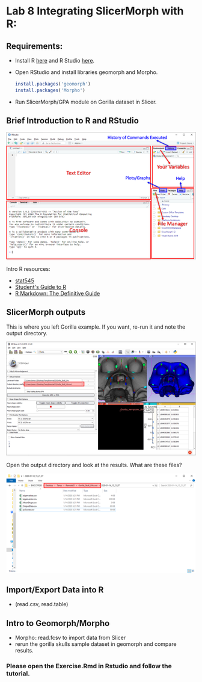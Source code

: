 # Lab 8 Integrating SlicerMorph with R: 

## Requirements:

* Install R [here](https://cran.r-project.org/) and R Studio [here](https://rstudio.com/products/rstudio/).
   
* Open RStudio and install libraries geomorph and Morpho. 
    ```R
    install.packages('geomorph')
    install.packages('Morpho')
    ```
* Run SlicerMorph/GPA module on Gorilla dataset in Slicer.
    
## Brief Introduction to R and RStudio

<img src="images/rstudio.png">

Intro R resources:
- [stat545](https://stat545.com/r-basics.html)
- [Student's Guide to R](https://cran.r-project.org/doc/contrib/Horton+Pruim+Kaplan_MOSAIC-StudentGuide.pdf)
- [R Markdown: The Definitive Guide](https://bookdown.org/yihui/rmarkdown/)

## SlicerMorph outputs

This is where you left Gorilla example. If you want, re-run it and note the output directory.

<img src="images/gorilla.example.png">

Open the output directory and look at the results. What are these files?

<img src="images/gorilla.example2.png">


## Import/Export Data into R 
* (read.csv, read.table)

## Intro to Geomorph/Morpho 
* Morpho::read.fcsv to import data from Slicer
* rerun the gorilla skulls sample dataset in geomorph and compare results.


### Please open the Exercise.Rmd in Rstudio and follow the tutorial.
